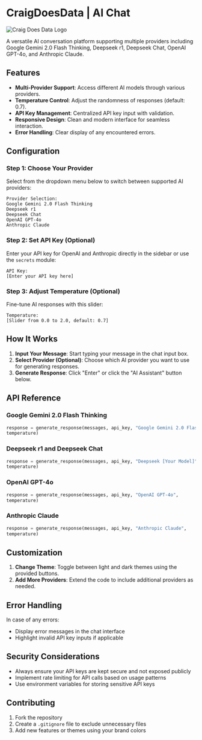 # CraigDoesData | AI Chat

![Craig Does Data Logo](https://raw.githubusercontent.com/thecraigd/Python_SQL/master/logo.png)

A versatile AI conversation platform supporting multiple providers 
including Google Gemini 2.0 Flash Thinking, Deepseek r1, Deepseek Chat, OpenAI 
GPT-4o, and Anthropic Claude.

## Features

- **Multi-Provider Support**: Access different AI models through various 
providers.
- **Temperature Control**: Adjust the randomness of responses (default: 
0.7).
- **API Key Management**: Centralized API key input with validation.
- **Responsive Design**: Clean and modern interface for seamless 
interaction.
- **Error Handling**: Clear display of any encountered errors.

## Configuration

### Step 1: Choose Your Provider
Select from the dropdown menu below to switch between supported AI 
providers:

```
Provider Selection:
Google Gemini 2.0 Flash Thinking
Deepseek r1
Deepseek Chat
OpenAI GPT-4o
Anthropic Claude
```

### Step 2: Set API Key (Optional)
Enter your API key for OpenAI and Anthropic directly in the sidebar or use 
the `secrets` module:

```
API Key:
[Enter your API key here]
```

### Step 3: Adjust Temperature (Optional)
Fine-tune AI responses with this slider:

```
Temperature:
[Slider from 0.0 to 2.0, default: 0.7]
```

## How It Works

1. **Input Your Message**: Start typing your message in the chat input 
box.
2. **Select Provider (Optional)**: Choose which AI provider you want 
to use for generating responses.
3. **Generate Response**: Click "Enter" or click the "AI Assistant" button 
below.

## API Reference

### Google Gemini 2.0 Flash Thinking
```python
response = generate_response(messages, api_key, "Google Gemini 2.0 Flash Thinking", 
temperature)
```

### Deepseek r1 and Deepseek Chat
```python
response = generate_response(messages, api_key, "Deepseek [Your Model]", 
temperature)
```

### OpenAI GPT-4o
```python
response = generate_response(messages, api_key, "OpenAI GPT-4o", 
temperature)
```

### Anthropic Claude
```python
response = generate_response(messages, api_key, "Anthropic Claude", 
temperature)
```

## Customization

1. **Change Theme**: Toggle between light and dark themes using the 
provided buttons.
2. **Add More Providers**: Extend the code to include additional providers 
as needed.

## Error Handling

In case of any errors:
- Display error messages in the chat interface
- Highlight invalid API key inputs if applicable

## Security Considerations

- Always ensure your API keys are kept secure and not exposed publicly
- Implement rate limiting for API calls based on usage patterns
- Use environment variables for storing sensitive API keys

## Contributing

1. Fork the repository
2. Create a `.gitignore` file to exclude unnecessary files
3. Add new features or themes using your brand colors